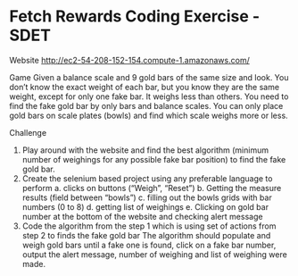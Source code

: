 # Fetch Rewards Coding Exercise - SDET



Website ​http://ec2-54-208-152-154.compute-1.amazonaws.com/​

Game
Given a balance scale and 9 gold bars of the same size and look. You don’t know the exact weight of each bar, but you know they are the same weight, except for only one fake bar. It weighs ​less​ than others. You need to find the fake gold bar by only bars and balance scales.
You can only place gold bars on scale plates (bowls) and find which scale weighs more or less.

Challenge
1. Play around with the website and find the ​best​ algorithm (minimum number of weighings for any possible fake bar position) to find the fake gold bar.
2. Create the selenium based project using any preferable language to perform
a. clicks on buttons (“Weigh”, “Reset”)
b. Getting the measure results (field between “bowls”)
c. filling out the bowls grids with bar numbers (0 to 8)
d. getting list of weighings
e. Clicking on gold bar number at the bottom of the website and checking alert message
3. Code the algorithm from the step 1 which is using set of actions from step 2 to finds the fake gold bar
The algorithm should populate and weigh gold bars until a fake one is found, click on a fake bar number, output the alert message, number of weighing and list of weighing were made.
